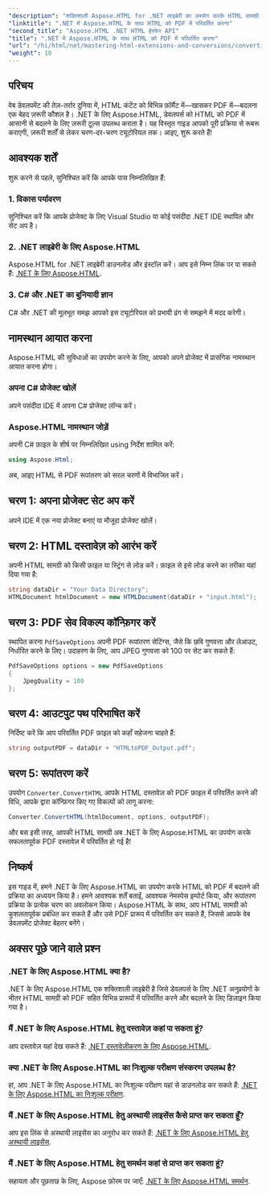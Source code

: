 ```yaml
---
"description": "शक्तिशाली Aspose.HTML for .NET लाइब्रेरी का उपयोग करके HTML सामग्री को PDF में बदलने की व्यापक प्रक्रिया जानें। यह मार्गदर्शिका डेवलपर्स को स्पष्ट रूप से बताती है।"
"linktitle": ".NET में Aspose.HTML के साथ HTML को PDF में परिवर्तित करना"
"second_title": "Aspose.HTML .NET HTML हेरफेर API"
"title": ".NET में Aspose.HTML के साथ HTML को PDF में परिवर्तित करना"
"url": "/hi/html/net/mastering-html-extensions-and-conversions/converting-html-to-pdf/"
"weight": 10
---
```


## परिचय

वेब डेवलपमेंट की तेज़-तर्रार दुनिया में, HTML कंटेंट को विभिन्न फ़ॉर्मैट में—खासकर PDF में—बदलना एक बेहद ज़रूरी कौशल है। .NET के लिए Aspose.HTML, डेवलपर्स को HTML को PDF में आसानी से बदलने के लिए ज़रूरी टूल्स उपलब्ध कराता है। यह विस्तृत गाइड आपको पूरी प्रक्रिया से रूबरू कराएगी, ज़रूरी शर्तों से लेकर चरण-दर-चरण ट्यूटोरियल तक। आइए, शुरू करते हैं!

## आवश्यक शर्तें

शुरू करने से पहले, सुनिश्चित करें कि आपके पास निम्नलिखित हैं:

### 1. विकास पर्यावरण
सुनिश्चित करें कि आपके प्रोजेक्ट के लिए Visual Studio या कोई पसंदीदा .NET IDE स्थापित और सेट अप है।

### 2. .NET लाइब्रेरी के लिए Aspose.HTML
Aspose.HTML for .NET लाइब्रेरी डाउनलोड और इंस्टॉल करें। आप इसे निम्न लिंक पर पा सकते हैं: [.NET के लिए Aspose.HTML](https://releases.aspose.com/html/net/).

### 3. C# और .NET का बुनियादी ज्ञान
C# और .NET की मूलभूत समझ आपको इस ट्यूटोरियल को प्रभावी ढंग से समझने में मदद करेगी।

## नामस्थान आयात करना

Aspose.HTML की सुविधाओं का उपयोग करने के लिए, आपको अपने प्रोजेक्ट में प्रासंगिक नामस्थान आयात करना होगा।

### अपना C# प्रोजेक्ट खोलें
अपने पसंदीदा IDE में अपना C# प्रोजेक्ट लॉन्च करें।

### Aspose.HTML नामस्थान जोड़ें
अपनी C# फ़ाइल के शीर्ष पर निम्नलिखित using निर्देश शामिल करें:

```csharp
using Aspose.Html;
```

अब, आइए HTML से PDF रूपांतरण को सरल चरणों में विभाजित करें।

## चरण 1: अपना प्रोजेक्ट सेट अप करें
अपने IDE में एक नया प्रोजेक्ट बनाएं या मौजूदा प्रोजेक्ट खोलें।

## चरण 2: HTML दस्तावेज़ को आरंभ करें
अपनी HTML सामग्री को किसी फ़ाइल या स्ट्रिंग से लोड करें। फ़ाइल से इसे लोड करने का तरीका यहां दिया गया है:

```csharp
string dataDir = "Your Data Directory";
HTMLDocument htmlDocument = new HTMLDocument(dataDir + "input.html");
```

## चरण 3: PDF सेव विकल्प कॉन्फ़िगर करें
स्थापित करना `PdfSaveOptions` अपनी PDF रूपांतरण सेटिंग्स, जैसे कि छवि गुणवत्ता और लेआउट, निर्धारित करने के लिए। उदाहरण के लिए, आप JPEG गुणवत्ता को 100 पर सेट कर सकते हैं:

```csharp
PdfSaveOptions options = new PdfSaveOptions
{
    JpegQuality = 100
};
```

## चरण 4: आउटपुट पथ परिभाषित करें
निर्दिष्ट करें कि आप परिवर्तित PDF फ़ाइल को कहाँ सहेजना चाहते हैं:

```csharp
string outputPDF = dataDir + "HTMLtoPDF_Output.pdf";
```

## चरण 5: रूपांतरण करें
उपयोग `Converter.ConvertHTML` आपके HTML दस्तावेज़ को PDF फ़ाइल में परिवर्तित करने की विधि, आपके द्वारा कॉन्फ़िगर किए गए विकल्पों को लागू करना:

```csharp
Converter.ConvertHTML(htmlDocument, options, outputPDF);
```

और बस इसी तरह, आपकी HTML सामग्री अब .NET के लिए Aspose.HTML का उपयोग करके सफलतापूर्वक PDF दस्तावेज़ में परिवर्तित हो गई है!

## निष्कर्ष

इस गाइड में, हमने .NET के लिए Aspose.HTML का उपयोग करके HTML को PDF में बदलने की प्रक्रिया का अध्ययन किया है। हमने आवश्यक शर्तें बताईं, आवश्यक नेमस्पेस इम्पोर्ट किया, और रूपांतरण प्रक्रिया के प्रत्येक चरण का अवलोकन किया। Aspose.HTML के साथ, आप HTML सामग्री को कुशलतापूर्वक प्रबंधित कर सकते हैं और उसे PDF प्रारूप में परिवर्तित कर सकते हैं, जिससे आपके वेब डेवलपमेंट प्रोजेक्ट बेहतर बनेंगे।

## अक्सर पूछे जाने वाले प्रश्न

### .NET के लिए Aspose.HTML क्या है?
.NET के लिए Aspose.HTML एक शक्तिशाली लाइब्रेरी है जिसे डेवलपर्स के लिए .NET अनुप्रयोगों के भीतर HTML सामग्री को PDF सहित विभिन्न प्रारूपों में परिवर्तित करने और बदलने के लिए डिज़ाइन किया गया है।

### मैं .NET के लिए Aspose.HTML हेतु दस्तावेज़ कहां पा सकता हूं?
आप दस्तावेज़ यहां देख सकते हैं: [.NET दस्तावेज़ीकरण के लिए Aspose.HTML](https://reference.aspose.com/html/net/).

### क्या .NET के लिए Aspose.HTML का निःशुल्क परीक्षण संस्करण उपलब्ध है?
हां, आप .NET के लिए Aspose.HTML का निःशुल्क परीक्षण यहां से डाउनलोड कर सकते हैं: [.NET के लिए Aspose.HTML का निःशुल्क परीक्षण](https://releases.aspose.com/).

### मैं .NET के लिए Aspose.HTML हेतु अस्थायी लाइसेंस कैसे प्राप्त कर सकता हूँ?
आप इस लिंक से अस्थायी लाइसेंस का अनुरोध कर सकते हैं: [.NET के लिए Aspose.HTML हेतु अस्थायी लाइसेंस](https://purchase.conholdate.com/temporary-license/).

### मैं .NET के लिए Aspose.HTML हेतु समर्थन कहां से प्राप्त कर सकता हूं?
सहायता और पूछताछ के लिए, Aspose फ़ोरम पर जाएँ: [.NET के लिए Aspose.HTML समर्थन](https://forum.aspose.com/).
